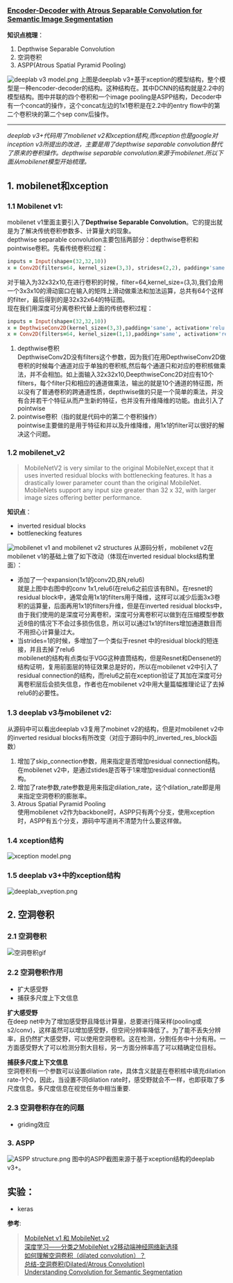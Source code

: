 ### [Encoder-Decoder with Atrous Separable Convolution for Semantic Image Segmentation](https://arxiv.org/abs/1802.02611)
**知识点梳理**：

1. Depthwise Separable Convolution 
2. 空洞卷积 
3. ASPP(Atrous Spatial Pyramid Pooling) 

![deeplab v3 model.png](https://github.com/FanShuixing/DeepLearning/blob/master/Semantic%20Segmentation/Deeplab_v3%2B/img/model.png)
上图是deeplab v3+基于xception的模型结构，整个模型是一种encoder-decoder的结构。这种结构在。其中DCNN的结构就是2.2中的模型结构。图中并联的四个卷积和一个image pooling是ASPP结构，Decoder中有一个concat的操作，这个concat左边的1x1卷积是在2.2中的entry flow中的第二个卷积块的第二个sep conv后操作。   

--- 
*deeplab v3+代码用了mobilenet v2和xception结构,而xception也是google对inception v3所提出的改进，主要是用了depthwise separable convolution替代了原来的卷积操作。depthwise separable convolution来源于mobilenet.所以下面从mobilenet模型开始梳理。* 

## 1. mobilenet和xception

### 1.1 Mobilenet v1:   
  mobilenet v1里面主要引入了**Depthwise Separable Convolution**。它的提出就是为了解决传统卷积参数多、计算量大的现象。    
depthwise separable convolution主要包括两部分：depthwise卷积和pointwise卷积。先看传统卷积过程：  
```ruby
inputs = Input(shape=(32,32,10))
x = Conv2D(filters=64, kernel_size=(3,3), strides=(2,2), padding='same', activation='relu')(inputs)
```
对于输入为32x32x10,在进行卷积的时候，filter=64,kernel_size=(3,3),我们会用一个3x3x10的滑动窗口在输入的矩阵上滑动做乘法和加法运算，总共有64个这样的filter，最后得到的是32x32x64的特征图。  
现在我们用深度可分离卷积代替上面的传统卷积过程：  
```ruby
inputs = Input(shape=(32,32,10))
x = DepthwiseConv2D(kernel_size=(3,3),padding='same', activation='relu', name = 'm_dc_2')(x)    
x = Conv2D(filters=64, kernel_size=(1,1),padding='same', activation='relu', name = 'm_pc_2')(x)
```
1. depthwise卷积   
DepthwiseConv2D没有filters这个参数，因为我们在用DepthwiseConv2D做卷积的时候每个通道对应于单独的卷积核,然后每个通道只和对应的卷积核做乘法，并不会相加。如上面输入32x32x10,DeepthwiseConc2D对应有10个filters，每个filter只和相应的通道做乘法，输出的就是10个通道的特征图，所以没有了普通卷积的跨通道性质，depthwise做的只是一个简单的乘法，并没有合并若干个特征从而产生新的特征，也并没有升维降维的功能。由此引入了pointwise  
2. pointwise卷积（指的就是代码中的第二个卷积操作）    
 pointwise主要做的是用于特征和并以及升维降维，用1x1的filter可以很好的解决这个问题。
    
### 1.2 mobilenet_v2
   > MobileNetV2 is very similar to the original MobileNet,except that it uses inverted residual blocks with bottlenecking features. It has a drastically lower parameter count than the original MobileNet. MobileNets support any input size greater than 32 x 32, with larger image sizes offering better performance.

**知识点**：
  - inverted residual blocks
  - bottlenecking features
  
  ![mobilenet v1 and mobilenet v2 structures](https://github.com/FanShuixing/test/blob/master/1/a.jpg)
从源码分析，mobilenet v2在mobilenet v1的基础上做了如下改动（体现在inverted residual blocks结构里面）：
- 添加了一个expansion(1x1的conv2D,BN,relu6)   
  就是上图中右图中的conv 1x1,relu6(在relu6之前应该有BN)。在resnet的residual block中，通常会用1x1的filters用于降维，这样可以减少后面3x3卷积的运算量，后面再用1x1的filters升维，但是在inverted residual blocks中，由于我们使用的是深度可分离卷积，深度可分离卷积可以做到在压缩模型参数近8倍的情况下不会过多损伤信息，所以可以通过1x1的filters增加通道数目而不用担心计算量过大。
- 当strides=1的时候，多增加了一个类似于resnet 中的residual block的短连接，并且去掉了relu6   
  mobilenet的结构有点类似于VGG这种直筒结构，但是Resnet和Densenet的结构证明，复用前面层的特征效果总是好的，所以在mobilenet v2中引入了residual connection的结构，而relu6之前在xception验证了其加在深度可分离卷积层后会损失信息，作者也在mobilenet v2中用大量篇幅推理论证了去掉relu6的必要性。

### 1.3 deeplab v3与mobilenet v2:
从源码中可以看出deeplab v3复用了mobinet v2的结构，但是对mobilenet v2中的inverted residual blocks有所改变（对应于源码中的_inverted_res_block函数）
 1. 增加了skip_connection参数，用来指定是否增加residual connection结构。在mobilenet v2中，是通过stides是否等于1来增加residual connection结构。
 2. 增加了rate参数,rate参数是用来指定dilation_rate，这个dilation_rate即是用来指定空洞卷积的膨胀率。
 3. Atrous Spatial Pyramid Pooling   
 使用mobilenet v2作为backbone时，ASPP只有两个分支，使用xception时，ASPP有五个分支，源码中写道尚不清楚为什么要这样做。
 

 ### 1.4 xception结构
 ![xception model.png](https://github.com/FanShuixing/DeepLearning/blob/master/Semantic%20Segmentation/Deeplab_v3%2B/img/xception.png)
 
 ### 1.5 deeplab v3+中的xception结构
 ![deeplab_xveption.png](https://github.com/FanShuixing/DeepLearning/blob/master/Semantic%20Segmentation/Deeplab_v3%2B/img/modified_xception.png)
 ## 2. 空洞卷积  

 ### 2.1 空洞卷积
  ![空洞卷积gif](https://github.com/vdumoulin/conv_arithmetic/blob/master/gif/dilation.gif)
 ### 2.2 空洞卷积作用
 - 扩大感受野
 - 捕获多尺度上下文信息
 
 **扩大感受野**  
 在deep net中为了增加感受野且降低计算量，总要进行降采样(pooling或s2/conv)，这样虽然可以增加感受野，但空间分辨率降低了。为了能不丢失分辨率，且仍然扩大感受野，可以使用空洞卷积。这在检测，分割任务中十分有用。一方面感受野大了可以检测分割大目标，另一方面分辨率高了可以精确定位目标。
 
 **捕获多尺度上下文信息**   
 空洞卷积有一个参数可以设置dilation rate，具体含义就是在卷积核中填充dilation rate-1个0，因此，当设置不同dilation rate时，感受野就会不一样，也即获取了多尺度信息。多尺度信息在视觉任务中相当重要.   
 ### 2.3 空洞卷积存在的问题  
 - griding效应  
 
 ### 3. ASPP 
 ![ASPP structure.png](https://github.com/FanShuixing/DeepLearning/blob/master/Semantic%20Segmentation/Deeplab_v3%2B/img/ASPP.png)
 图中的ASPP截图来源于基于xception结构的deeplab v3+。  
 
 ## 实验：
 - keras
 
**参考**:
> [MobileNet v1 和 MobileNet v2](https://zhuanlan.zhihu.com/p/50045821)  
> [深度学习——分类之MobileNet v2移动端神经网络新选择](https://zhuanlan.zhihu.com/p/33169767)  
> [如何理解空洞卷积（dilated convolution）？](https://www.zhihu.com/question/54149221)    
> [总结-空洞卷积(Dilated/Atrous Convolution)](https://zhuanlan.zhihu.com/p/50369448)  
> [Understanding Convolution for Semantic Segmentation](https://arxiv.org/abs/1702.08502)


